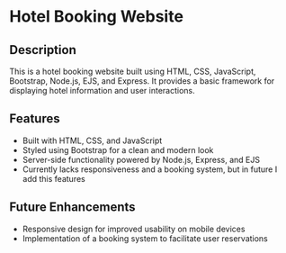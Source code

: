# Hotel Booking Website

## Description
This is a hotel booking website built using HTML, CSS, JavaScript, Bootstrap, Node.js, EJS, and Express. It provides a basic framework for displaying hotel information and user interactions.

## Features
- Built with HTML, CSS, and JavaScript
- Styled using Bootstrap for a clean and modern look
- Server-side functionality powered by Node.js, Express, and EJS
- Currently lacks responsiveness and a booking system, but in future I add this features

## Future Enhancements
- Responsive design for improved usability on mobile devices
- Implementation of a booking system to facilitate user reservations


